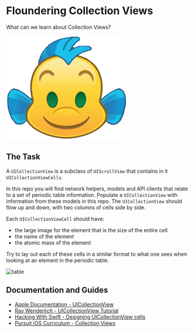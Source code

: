 # Floundering Collection Views
What can we learn about Collection Views?

![xxx](./images/cute-flounder.png)

## The Task

A `UICollectionView` is a subclass of `UIScrollView` that contains in it `UICollectionViewCells`.

In this repo you will find network helpers, models and API clients that relate to a set of periodic table information. Populate a `UICollectionView` with information from these models in this repo. The `UICollectionView` should flow up and down, with two columns of cells side by side.

Each `UICollectionViewCell` should have:
- the large image for the element that is the size of the entire cell
- the name of the element
- the atomic mass of the element

Try to lay out each of these cells in a similar format to what one sees when looking at an element in the periodic table.

![table](https://www.sigmaaldrich.com/content/dam/sigma-aldrich/articles/biology/marketing-assets/periodic-table-elements-small.png)


## Documentation and Guides

- [Apple Documentation - UICollectionView](https://developer.apple.com/documentation/uikit/uicollectionview)
- [Ray Wenderlich - UICollectionView Tutorial](https://www.raywenderlich.com/9334-uicollectionview-tutorial-getting-started)
- [Hacking With Swift - Designing UICollectionView cells](https://www.hackingwithswift.com/read/10/2/designing-uicollectionview-cells)
- [Pursuit iOS Curriculum - Collection Views](https://github.com/joinpursuit/Pursuit-Core-iOS/blob/master/persistence-animation-autolayout/uicollectionview/README.md)
